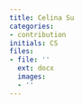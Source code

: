 ```yaml
---
title: Celina Su
categories:
- contribution
initials: CS
files:
- file: ''
  ext: docx
  images:
  - ''
---
```


